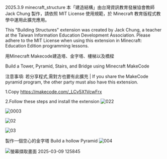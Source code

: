 2025.3.9 minecraft_structure
本「建造結構」由台灣資訊教育發展協會教師 Jack Chung 製作，請依照 MIT License 使用規範，於 Minecraft 教育版程式教學中運用此擴充應用。

This "Building Structures" extension was created by Jack Chung, a teacher at the Taiwan Information Education Development Association. 
Please adhere to the MIT License when using this extension in Minecraft: Education Edition programming lessons.

用Minecraft Makecode建造塔、金字塔、樓梯以及橋樑

Build a Tower, Pyramid, Stairs, and Bridge using Minecraft MakeCode

注意事項: 若分享程式,需對方也要有此擴充 | If you share the MakeCode pyramid program, the other party must also have this extension.

1.Copy https://makecode.com/_LCv5X1VcwFrx

2.Follow these steps and install the extension
![022](https://github.com/user-attachments/assets/a4f526d5-2293-41cf-85da-c8681fb0578a)


![0003](https://github.com/user-attachments/assets/cb947959-ba31-4890-b3e6-70e874ea8545)


![02](https://github.com/user-attachments/assets/40563cc3-c272-4d2e-aa0c-ac92181b305b)


![03](https://github.com/user-attachments/assets/747c6046-4284-4e33-9f4d-1dbf4af7024d)

製作一個空心的金字塔 Build a hollow Pyramid
![004](https://github.com/user-attachments/assets/541e805b-66cb-46a9-bc18-b4779368c857)

![螢幕擷取畫面 2025-03-09 125845](https://github.com/user-attachments/assets/a43e5a95-3768-49f4-b457-e288f623a769)
